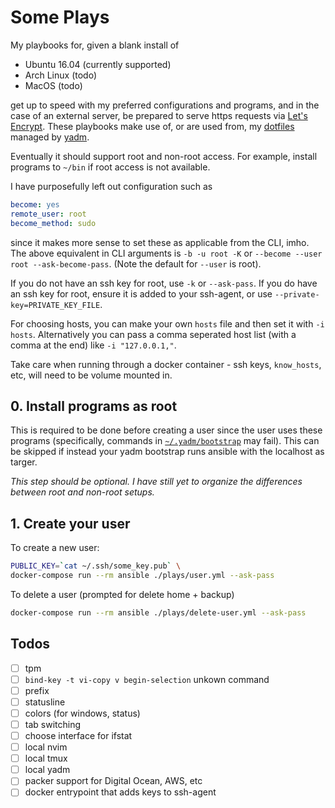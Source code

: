 # Some Plays

My playbooks for, given a blank install of

- Ubuntu 16.04 (currently supported)
- Arch Linux (todo)
- MacOS (todo)

get up to speed with my preferred configurations and programs, and in the case
of an external server, be prepared to serve https requests via [Let's
Encrypt][letsencrpypt]. These playbooks make use of, or are used from, my
[dotfiles][dottos] managed by [yadm][yadm].

[dottos]: https://github.com/thejmazz/dottos
[yadm]: https://github.com/TheLocehiliosan/yadm
[letsencrpypt]: https://letsencrypt.org/

Eventually it should support root and non-root access. For example, install
programs to `~/bin` if root access is not available.

I have purposefully left out configuration such as

```yaml
become: yes
remote_user: root
become_method: sudo
```

since it makes more sense to set these as applicable from the CLI, imho.  The
above equivalent in CLI arguments is `-b -u root -K` or `--become --user root
--ask-become-pass`. (Note the default for `--user` is root).

If you do not have an ssh key for root, use `-k` or `--ask-pass`. If you do
have an ssh key for root, ensure it is added to your ssh-agent, or use
`--private-key=PRIVATE_KEY_FILE`.

For choosing hosts, you can make your own `hosts` file and then set it with
`-i hosts`. Alternatively you can pass a comma seperated host list (with a
comma at the end) like `-i "127.0.0.1,"`.

Take care when running through a docker container - ssh keys, `know_hosts`,
etc, will need to be volume mounted in.

## 0. Install programs as root

This is required to be done before creating a user since the user uses these
programs (specifically, commands in [`~/.yadm/bootstrap`][bootstrap] may fail).
This can be skipped if instead your yadm bootstrap runs ansible with the
localhost as targer.

*This step should be optional. I have still yet to organize the differences
between root and non-root setups.*

[bootstrap]: https://github.com/thejmazz/dottos/blob/master/.yadm/bootstrap

## 1. Create your user

To create a new user:

```bash
PUBLIC_KEY=`cat ~/.ssh/some_key.pub` \
docker-compose run --rm ansible ./plays/user.yml --ask-pass
```

To delete a user (prompted for delete home + backup)

```bash
docker-compose run --rm ansible ./plays/delete-user.yml --ask-pass
```

## Todos

- [ ] tpm
- [ ] `bind-key -t vi-copy v begin-selection` unkown command
- [ ] prefix
- [ ] statusline
- [ ] colors (for windows, status)
- [ ] tab switching
- [ ] choose interface for ifstat
- [ ] local nvim
- [ ] local tmux
- [ ] local yadm
- [ ] packer support for Digital Ocean, AWS, etc
- [ ] docker entrypoint that adds keys to ssh-agent
